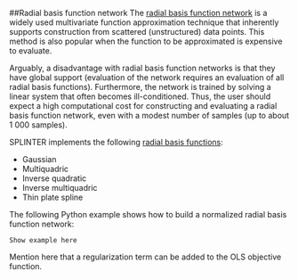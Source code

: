 ##Radial basis function network
The [radial basis function network](http://en.wikipedia.org/wiki/Radial_basis_function_network) is a widely used multivariate function approximation technique that inherently supports construction from scattered (unstructured) data points. This method is also popular when the function to be approximated is expensive to evaluate.

Arguably, a disadvantage with radial basis function networks is that they have global support (evaluation of the network requires an evaluation of all radial basis functions). Furthermore, the network is trained by solving a linear system that often becomes ill-conditioned. Thus, the user should expect a high computational cost for constructing and evaluating a radial basis function network, even with a modest number of samples (up to about 1 000 samples). 

SPLINTER implements the following [radial basis functions](http://en.wikipedia.org/wiki/Radial_basis_function):
- Gaussian
- Multiquadric
- Inverse quadratic
- Inverse multiquadric
- Thin plate spline

The following Python example shows how to build a normalized radial basis function network:
```
Show example here
```

Mention here that a regularization term can be added to the OLS objective function.



